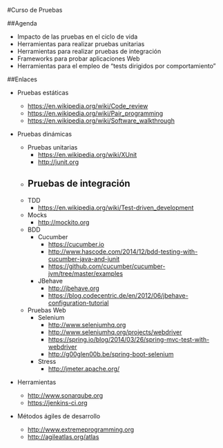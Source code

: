 #Curso de Pruebas

##Agenda

- Impacto de las pruebas en el ciclo de vida
- Herramientas para realizar pruebas unitarias
- Herramientas para realizar pruebas de integración
- Frameworks para probar aplicaciones Web
- Herramientas para el empleo de “tests dirigidos por comportamiento”

##Enlaces

- Pruebas estáticas
	- https://en.wikipedia.org/wiki/Code_review
	- https://en.wikipedia.org/wiki/Pair_programming
	- https://en.wikipedia.org/wiki/Software_walkthrough

- Pruebas dinámicas
	- Pruebas unitarias
		- https://en.wikipedia.org/wiki/XUnit
		- http://junit.org
	- Pruebas de integración
		- 
	- TDD
		- https://en.wikipedia.org/wiki/Test-driven_development
	- Mocks
		- http://mockito.org
	- BDD
		- Cucumber
			- https://cucumber.io
			- http://www.hascode.com/2014/12/bdd-testing-with-cucumber-java-and-junit
			- https://github.com/cucumber/cucumber-jvm/tree/master/examples
		- JBehave
			- http://jbehave.org
			- https://blog.codecentric.de/en/2012/06/jbehave-configuration-tutorial
	- Pruebas Web
		- Selenium
			- http://www.seleniumhq.org
			- http://www.seleniumhq.org/projects/webdriver
			- https://spring.io/blog/2014/03/26/spring-mvc-test-with-webdriver
			- http://g00glen00b.be/spring-boot-selenium
		- Stress
			- http://jmeter.apache.org/

- Herramientas
	- http://www.sonarqube.org
	- https://jenkins-ci.org		

- Métodos ágiles de desarrollo
	- http://www.extremeprogramming.org
	- http://agileatlas.org/atlas


